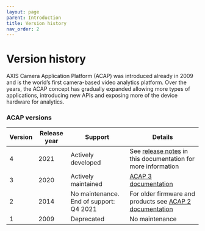 ```yaml
---
layout: page
parent: Introduction
title: Version history
nav_order: 2
---
```


# Version history

AXIS Camera Application Platform (ACAP) was introduced already in 2009 and is the world’s first camera-based video analytics platform. Over the years, the ACAP concept has gradually expanded allowing more types of applications, introducing new APIs and exposing more of the device hardware for analytics.

### ACAP versions

| Version | Release year | Support | Details |
| ------- | ------------ | ------- | ------- |
| 4 | 2021 | Actively developed | See [release notes](../release-notes/releasenotes) in this documentation for more information |
| 3 | 2020 | Actively maintained | [ACAP 3 documentation](https://help.axis.com/acap-3-developer-guide) |
| 2 | 2014 | No maintenance. End of support: Q4 2021 | For older firmware and products see [ACAP 2 documentation](https://www.axis.com/developer-community/acap-sdk-v2) |
| 1 | 2009 | Deprecated | No maintenance |

